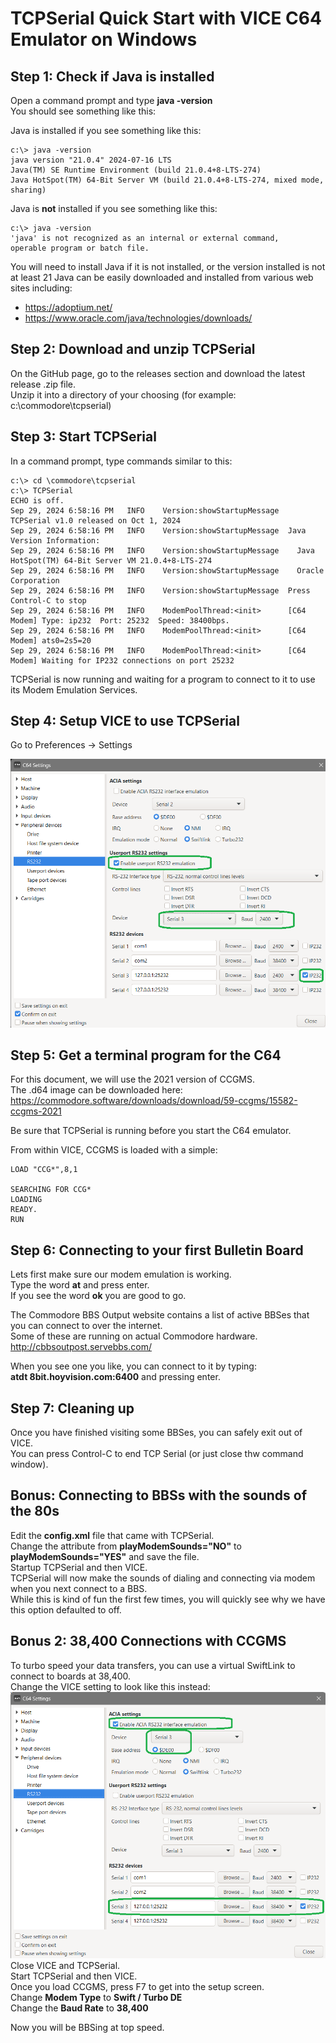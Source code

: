 # TCPSerial Quick Start with VICE C64 Emulator on Windows 
## Step 1: Check if Java is installed
Open a command prompt and type **java -version**  
You should see something like this:  

Java is installed if you see something like this:

    c:\> java -version 
    java version "21.0.4" 2024-07-16 LTS
    Java(TM) SE Runtime Environment (build 21.0.4+8-LTS-274)
    Java HotSpot(TM) 64-Bit Server VM (build 21.0.4+8-LTS-274, mixed mode, sharing)

Java is **not** installed if you see something like this:

    c:\> java -version
    'java' is not recognized as an internal or external command,
    operable program or batch file.
You will need to install Java if it is not installed, or the version installed is not at least 21
Java can be easily downloaded and installed from various web sites including:

* https://adoptium.net/
* https://www.oracle.com/java/technologies/downloads/

## Step 2: Download and unzip TCPSerial
On the GitHub page, go to the releases section and download the latest release .zip file.  
Unzip it into a directory of your choosing (for example: c:\commodore\tcpserial)

## Step 3: Start TCPSerial
In a command prompt, type commands similar to this:

    c:\> cd \commodore\tcpserial
    c:\> TCPSerial
    ECHO is off.
    Sep 29, 2024 6:58:16 PM   INFO    Version:showStartupMessage  TCPSerial v1.0 released on Oct 1, 2024
    Sep 29, 2024 6:58:16 PM   INFO    Version:showStartupMessage  Java Version Information:
    Sep 29, 2024 6:58:16 PM   INFO    Version:showStartupMessage    Java HotSpot(TM) 64-Bit Server VM 21.0.4+8-LTS-274
    Sep 29, 2024 6:58:16 PM   INFO    Version:showStartupMessage    Oracle Corporation
    Sep 29, 2024 6:58:16 PM   INFO    Version:showStartupMessage  Press Control-C to stop
    Sep 29, 2024 6:58:16 PM   INFO    ModemPoolThread:<init>      [C64 Modem] Type: ip232  Port: 25232  Speed: 38400bps.
    Sep 29, 2024 6:58:16 PM   INFO    ModemPoolThread:<init>      [C64 Modem] ats0=2s5=20
    Sep 29, 2024 6:58:16 PM   INFO    ModemPoolThread:<init>      [C64 Modem] Waiting for IP232 connections on port 25232

TCPSerial is now running and waiting for a program to connect to it to use its Modem Emulation Services.

## Step 4: Setup VICE to use TCPSerial
Go to Preferences -> Settings  

![vice64rs232settings.png](vice64rs232settings.png)

## Step 5: Get a terminal program for the C64
For this document, we will use the 2021 version of CCGMS.  
The .d64 image can be downloaded here:
https://commodore.software/downloads/download/59-ccgms/15582-ccgms-2021

Be sure that TCPSerial is running before you start the C64 emulator.

From within VICE, CCGMS is loaded with a simple:  

    LOAD "CCG*",8,1

    SEARCHING FOR CCG*
    LOADING
    READY.
    RUN

## Step 6: Connecting to your first Bulletin Board
Lets first make sure our modem emulation is working.  
Type the word **at** and press enter.  
If you see the word **ok** you are good to go.  

The Commodore BBS Output website contains a list of active BBSes that you can connect to over the internet.  
Some of these are running on actual Commodore hardware.  
http://cbbsoutpost.servebbs.com/

When you see one you like, you can connect to it by typing:  
**atdt 8bit.hoyvision.com:6400** and pressing enter.

## Step 7: Cleaning up
Once you have finished visiting some BBSes, you can safely exit out of VICE.      
You can press Control-C to end TCP Serial (or just close thw command window).  

## Bonus:  Connecting to BBSs with the sounds of the 80s
Edit the **config.xml** file that came with TCPSerial.    
Change the attribute from **playModemSounds="NO"** to **playModemSounds="YES"** and save the file.        
Startup TCPSerial and then VICE.    
TCPSerial will now make the sounds of dialing and connecting via modem when you next connect to a BBS.       
While this is kind of fun the first few times, you will quickly see why we have this option defaulted to off.  

## Bonus 2: 38,400 Connections with CCGMS
To turbo speed your data transfers, you can use a virtual SwiftLink to connect to boards at 38,400.  
Change the VICE setting to look like this instead:  
![img.png](vice64rs23238400.png)
Close VICE and TCPSerial.  
Start TCPSerial and then VICE.  
Once you load CCGMS, press F7 to get into the setup screen.    
Change **Modem Type** to **Swift / Turbo DE**  
Change the **Baud Rate** to **38,400**  

Now you will be BBSing at top speed.  



